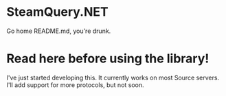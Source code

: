 # SteamQuery.NET
Go home README.md, you're drunk.

# Read here before using the library!
I've just started developing this. It currently works on most Source servers. I'll add support for more protocols, but not soon.
